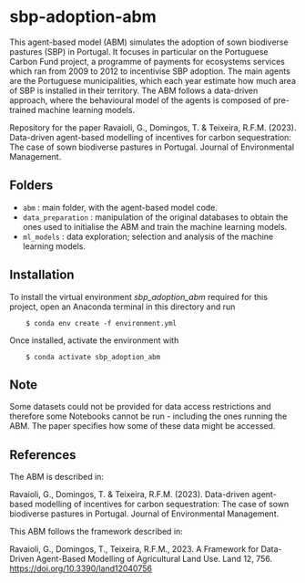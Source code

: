 # sbp-adoption-abm

This agent-based model (ABM) simulates the adoption of sown biodiverse pastures (SBP) in Portugal. It focuses in particular on the Portuguese Carbon Fund project, a programme of payments for ecosystems services which ran from 2009 to 2012 to incentivise SBP adoption. 
The main agents are the Portuguese municipalities, which each year estimate how much area of SBP is installed in their territory. The ABM follows a data-driven approach, where the behavioural model of the agents is composed of pre-trained machine learning models.

Repository for the paper Ravaioli, G., Domingos, T. & Teixeira, R.F.M. (2023). Data-driven agent-based modelling of incentives for carbon sequestration: The case of sown biodiverse pastures in Portugal. Journal of Environmental Management.

## Folders

* ``abm`` : main folder, with the agent-based model code.
* ``data_preparation`` : manipulation of the original databases to obtain the ones used to initialise the ABM and train the machine learning models.
* ``ml_models`` : data exploration; selection and analysis of the machine learning models.

## Installation

To install the virtual environment *sbp_adoption_abm* required for this project, open an Anaconda terminal in this directory and run
```
    $ conda env create -f environment.yml
```
Once installed, activate the environment with
```
    $ conda activate sbp_adoption_abm
```


## Note

Some datasets could not be provided for data access restrictions and therefore some Notebooks cannot be run - including the ones running the ABM. The paper specifies how some of these data might be accessed.

## References

The ABM is described in:

Ravaioli, G., Domingos, T. & Teixeira, R.F.M. (2023). Data-driven agent-based modelling of incentives for carbon sequestration: The case of sown biodiverse pastures in Portugal. Journal of Environmental Management.

This ABM follows the framework described in:

Ravaioli, G., Domingos, T., Teixeira, R.F.M., 2023. A Framework for Data-Driven Agent-Based Modelling of Agricultural Land Use. Land 12, 756. https://doi.org/10.3390/land12040756
